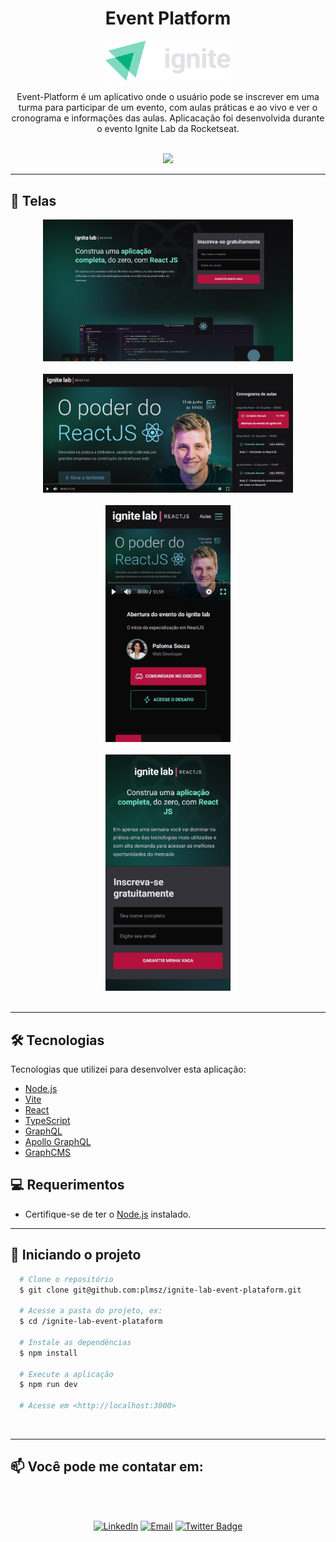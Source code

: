 <div align="center">
  <h1 align="center">Event Platform</h1>
  <img src="./src/assets/ignite-logo.svg" title="Ignite Lab" width="200" />
</div>

<p align="center">
Event-Platform é um aplicativo onde o usuário pode se inscrever em uma turma para participar de um evento, com aulas práticas e ao vivo e ver o cronograma e informações das aulas.
Aplicacação foi desenvolvida durante o evento Ignite Lab da Rocketseat.
</p>
<br />
<div align="center">
  <img src="https://img.shields.io/static/v1?label=Status&message=WIP&color=F46D01&style=for-the-badge"/>
</div>

---

## 📱 Telas

<div align="center">
  <img src="./src/assets/1.png" title="Tela de inscrição" width="400" />
</div>
<br />
<div align="center">
  <img src="./src/assets/2.png" title="Tela do evento mobile" width="400" />
</div>
<br />
<div align="center">
  <img src="./src/assets/3.png" title="Tela de inscrição mobile" width="200" />
</div>
<br />
<div align="center">
  <img src="./src/assets/4.png" title="Tela do evento mobile" width="200" />
</div>

<br />

---

## 🛠️ Tecnologias

Tecnologias que utilizei para desenvolver esta aplicação:

- [Node.js](https://nodejs.org/pt-br/)
- [Vite](https://vitejs.dev/)
- [React](https://pt-br.reactjs.org/)
- [TypeScript](https://www.typescriptlang.org/)
- [GraphQL](https://graphql.org/)
- [Apollo GraphQL](https://www.apollographql.com/)
- [GraphCMS](https://www.apollographql.com/)
  <br />

## 💻 Requerimentos

- Certifique-se de ter o [Node.js](https://nodejs.org/pt-br/) instalado.
  <br />

---

## 🏁 Iniciando o projeto

```bash
  # Clone o repositório
  $ git clone git@github.com:plmsz/ignite-lab-event-plataform.git

  # Acesse a pasta do projeto, ex:
  $ cd /ignite-lab-event-plataform

  # Instale as dependências
  $ npm install

  # Execute a aplicação
  $ npm run dev

  # Acesse em <http://localhost:3000>
```

 <br />

---

## 📫 Você pode me contatar em:

<div align="center">
<img style="border-radius: 50% ;" src="https://github.com/plmsz.png" width="100px;" alt=""/>
</div>
</br>
<div align="center">

[![LinkedIn](https://img.shields.io/static/v1?label=&message=LinkedIn&color=blue&style=flat-square&logo=LinkedIn&logoColor=white)](https://www.linkedin.com/in/plmsz/)
[![Email](https://img.shields.io/static/v1?label=&message=Email&color=red&style=flat-square&logo=Gmail&logoColor=white)](mailto:plmsouzaoliveira@gmail.com)
[![Twitter Badge](https://img.shields.io/static/v1?label=&message=Twitter&color=1ca0f1&style=flat-square&logo=Twitter&logoColor=white)](https://twitter.com/plmszdev)
</span>
